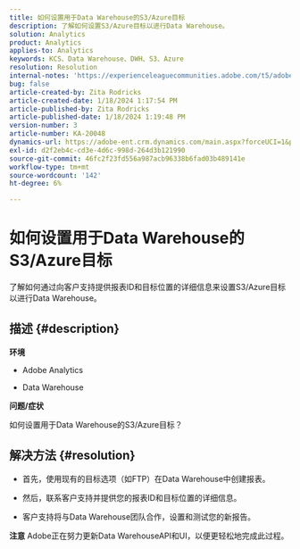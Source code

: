 ```yaml
---
title: 如何设置用于Data Warehouse的S3/Azure目标
description: 了解如何设置S3/Azure目标以进行Data Warehouse。
solution: Analytics
product: Analytics
applies-to: Analytics
keywords: KCS、Data Warehouse、DWH、S3、Azure
resolution: Resolution
internal-notes: 'https://experienceleaguecommunities.adobe.com/t5/adobe-analytics-ideas/amazon-s3-support-for-data-warehouse/idi-p/341037  Azure example: https://jira.corp.adobe.com/browse/AN-259530  S3 example: https://jira.corp.adobe.com/browse/AN-294769'
bug: false
article-created-by: Zita Rodricks
article-created-date: 1/18/2024 1:17:54 PM
article-published-by: Zita Rodricks
article-published-date: 1/18/2024 1:19:48 PM
version-number: 3
article-number: KA-20048
dynamics-url: https://adobe-ent.crm.dynamics.com/main.aspx?forceUCI=1&pagetype=entityrecord&etn=knowledgearticle&id=cf6b0afa-03b6-ee11-a569-6045bd0065f9
exl-id: d2f2eb4c-cd3e-4d6c-998d-264d3b121990
source-git-commit: 46fc2f23fd556a987acb96338b6fad03b489141e
workflow-type: tm+mt
source-wordcount: '142'
ht-degree: 6%

---
```


# 如何设置用于Data Warehouse的S3/Azure目标


了解如何通过向客户支持提供报表ID和目标位置的详细信息来设置S3/Azure目标以进行Data Warehouse。

## 描述 {#description}


<b>环境</b>

- Adobe Analytics

- Data Warehouse

<b>问题/症状</b>

如何设置用于Data Warehouse的S3/Azure目标？


## 解决方法 {#resolution}


- 首先，使用现有的目标选项（如FTP）在Data Warehouse中创建报表。

- 然后，联系客户支持并提供您的报表ID和目标位置的详细信息。

- 客户支持将与Data Warehouse团队合作，设置和测试您的新报告。

<b>注意</b>
Adobe正在努力更新Data WarehouseAPI和UI，以便更轻松地完成此过程。
